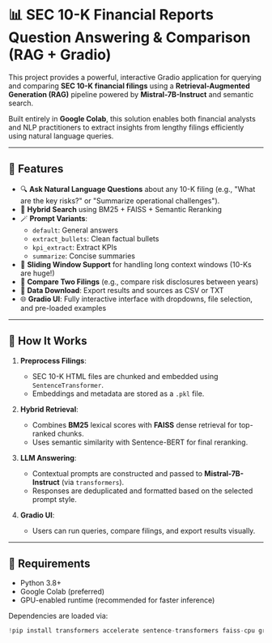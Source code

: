 # 📊 SEC 10-K Financial Reports Question Answering & Comparison (RAG + Gradio)

This project provides a powerful, interactive Gradio application for querying and comparing **SEC 10-K financial filings** using a **Retrieval-Augmented Generation (RAG)** pipeline powered by **Mistral-7B-Instruct** and semantic search.

Built entirely in **Google Colab**, this solution enables both financial analysts and NLP practitioners to extract insights from lengthy filings efficiently using natural language queries.

---

## 🚀 Features

- 🔍 **Ask Natural Language Questions** about any 10-K filing (e.g., "What are the key risks?" or "Summarize operational challenges").
- 🧠 **Hybrid Search** using BM25 + FAISS + Semantic Reranking
- 🪄 **Prompt Variants**:
  - `default`: General answers
  - `extract_bullets`: Clean factual bullets
  - `kpi_extract`: Extract KPIs
  - `summarize`: Concise summaries
- 🧱 **Sliding Window Support** for handling long context windows (10-Ks are huge!)
- 🔄 **Compare Two Filings** (e.g., compare risk disclosures between years)
- 📁 **Data Download**: Export results and sources as CSV or TXT
- 🌐 **Gradio UI**: Fully interactive interface with dropdowns, file selection, and pre-loaded examples

---

## 📝 How It Works

1. **Preprocess Filings**:
   - SEC 10-K HTML files are chunked and embedded using `SentenceTransformer`.
   - Embeddings and metadata are stored as a `.pkl` file.

2. **Hybrid Retrieval**:
   - Combines **BM25** lexical scores with **FAISS** dense retrieval for top-ranked chunks.
   - Uses semantic similarity with Sentence-BERT for final reranking.

3. **LLM Answering**:
   - Contextual prompts are constructed and passed to **Mistral-7B-Instruct** (via `transformers`).
   - Responses are deduplicated and formatted based on the selected prompt style.

4. **Gradio UI**:
   - Users can run queries, compare filings, and export results visually.

---

## 🧪 Requirements

- Python 3.8+
- Google Colab (preferred)
- GPU-enabled runtime (recommended for faster inference)

Dependencies are loaded via:

```python
!pip install transformers accelerate sentence-transformers faiss-cpu gradio rank_bm25
